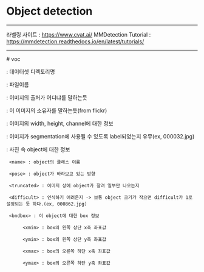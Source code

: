 # Object detection

<hr>

라벨링 사이트 : https://www.cvat.ai/
MMDetection Tutorial : https://mmdetection.readthedocs.io/en/latest/tutorials/

<hr>
# voc

<folder> : 데이터셋 디렉토리명

<filename> : 파일이름

<source> : 이미지의 출처가 어디냐를 말하는듯

<owner> : 이 이미지의 소유자를 말하는듯(from flickr)

<size> : 이미지의 width, height, channel에 대한 정보

<segmented> : 이미지가 segmentation에 사용될 수 있도록 label되었는지 유무(ex, 000032.jpg)

<object> : 사진 속 object에 대한 정보

     <name> : object의 클래스 이름

     <pose> : object가 바라보고 있는 방향

     <truncated> : 이미지 상에 object가 잘려 일부만 나오는지

     <difficult> : 인식하기 어려운지 -> 보통 object 크기가 작으면 difficult가 1로 설정되는 듯 하다.(ex, 000862.jpg)

     <bndbox> : 이 object에 대한 box 정보

          <xmin> : box의 왼쪽 상단 x축 좌표값

          <ymin> : box의 왼쪽 상단 y축 좌표값

          <xmax> : box의 오른쪽 하단 x축 좌표값

          <ymax> : box의 오른쪽 하단 y축 좌표값
